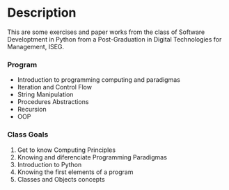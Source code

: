 # Description

This are some exercises and paper works from the class of Software Developtment in Python from a Post-Graduation in Digital Technologies for Management, ISEG.

### Program

- Introduction to programming computing and paradigmas
- Iteration and Control Flow
- String Manipulation
- Procedures Abstractions
- Recursion
- OOP

### Class Goals

1. Get to know Computing Principles
2. Knowing and diferenciate Programming Paradigmas
3. Introduction to Python
4. Knowing the first elements of a program
5. Classes and Objects concepts


